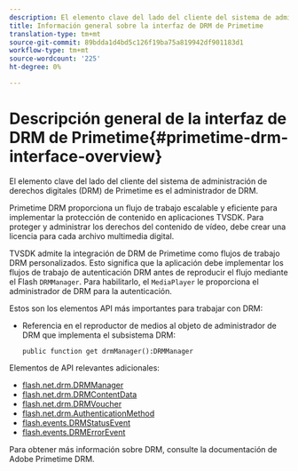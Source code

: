 ```yaml
---
description: El elemento clave del lado del cliente del sistema de administración de derechos digitales (DRM) de Primetime es el administrador de DRM.
title: Información general sobre la interfaz de DRM de Primetime
translation-type: tm+mt
source-git-commit: 89bdda1d4bd5c126f19ba75a819942df901183d1
workflow-type: tm+mt
source-wordcount: '225'
ht-degree: 0%

---
```



# Descripción general de la interfaz de DRM de Primetime{#primetime-drm-interface-overview}

El elemento clave del lado del cliente del sistema de administración de derechos digitales (DRM) de Primetime es el administrador de DRM.

<!--<a id="section_4DD54E085AB345FE9BE00865E56B28DB"></a>-->

Primetime DRM proporciona un flujo de trabajo escalable y eficiente para implementar la protección de contenido en aplicaciones TVSDK. Para proteger y administrar los derechos del contenido de vídeo, debe crear una licencia para cada archivo multimedia digital.

TVSDK admite la integración de DRM de Primetime como flujos de trabajo DRM personalizados. Esto significa que la aplicación debe implementar los flujos de trabajo de autenticación DRM antes de reproducir el flujo mediante el Flash `DRMManager`. Para habilitarlo, el `MediaPlayer` le proporciona el administrador de DRM para la autenticación.

Estos son los elementos API más importantes para trabajar con DRM:

* Referencia en el reproductor de medios al objeto de administrador de DRM que implementa el subsistema DRM:

   ```
   public function get drmManager():DRMManager 
   ```

<!--<a id="section_4204CE2731A44F67A3664AEDE8CCCA47"></a>-->

Elementos de API relevantes adicionales:

* [flash.net.drm.DRMManager](https://help.adobe.com/en_US/FlashPlatform/reference/actionscript/3/flash/net/drm/DRMManager.html)
* [flash.net.drm.DRMContentData](https://help.adobe.com/en_US/FlashPlatform/reference/actionscript/3/flash/net/drm/DRMContentData.html)
* [flash.net.drm.DRMVoucher](https://help.adobe.com/en_US/FlashPlatform/reference/actionscript/3/flash/net/drm/DRMVoucher.html)
* [flash.net.drm.AuthenticationMethod](https://help.adobe.com/en_US/FlashPlatform/reference/actionscript/3/flash/net/drm/AuthenticationMethod.html)
* [flash.events.DRMStatusEvent](https://help.adobe.com/en_US/FlashPlatform/reference/actionscript/3/flash/events/DRMStatusEvent.html)
* [flash.events.DRMErrorEvent](https://help.adobe.com/en_US/FlashPlatform/reference/actionscript/3/flash/events/DRMErrorEvent.html)

<!--<a id="section_F58941D68EB94A5EBD1C7454D2A1B17A"></a>-->

Para obtener más información sobre DRM, consulte la documentación de Adobe Primetime DRM.

